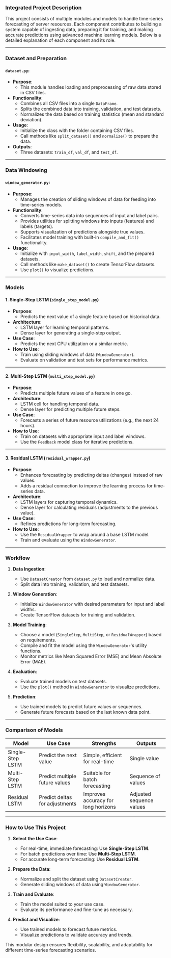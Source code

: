### **Integrated Project Description**

This project consists of multiple modules and models to handle time-series forecasting of server resources. Each component contributes to building a system capable of ingesting data, preparing it for training, and making accurate predictions using advanced machine learning models. Below is a detailed explanation of each component and its role.

---

### **Dataset and Preparation**

#### **`dataset.py`**:
- **Purpose**:
  - This module handles loading and preprocessing of raw data stored in CSV files.
- **Functionality**:
  - Combines all CSV files into a single `DataFrame`.
  - Splits the combined data into training, validation, and test datasets.
  - Normalizes the data based on training statistics (mean and standard deviation).
- **Usage**:
  - Initialize the class with the folder containing CSV files.
  - Call methods like `split_dataset()` and `normalize()` to prepare the data.
- **Outputs**:
  - Three datasets: `train_df`, `val_df`, and `test_df`.

---

### **Data Windowing**

#### **`window_generator.py`**:
- **Purpose**:
  - Manages the creation of sliding windows of data for feeding into time-series models.
- **Functionality**:
  - Converts time-series data into sequences of input and label pairs.
  - Provides utilities for splitting windows into inputs (features) and labels (targets).
  - Supports visualization of predictions alongside true values.
  - Facilitates model training with built-in `compile_and_fit()` functionality.
- **Usage**:
  - Initialize with `input_width`, `label_width`, `shift`, and the prepared datasets.
  - Call methods like `make_dataset()` to create TensorFlow datasets.
  - Use `plot()` to visualize predictions.

---

### **Models**

#### **1. Single-Step LSTM (`single_step_model.py`)**
- **Purpose**:
  - Predicts the next value of a single feature based on historical data.
- **Architecture**:
  - LSTM layer for learning temporal patterns.
  - Dense layer for generating a single-step output.
- **Use Case**:
  - Predicts the next CPU utilization or a similar metric.
- **How to Use**:
  - Train using sliding windows of data (`WindowGenerator`).
  - Evaluate on validation and test sets for performance metrics.

---

#### **2. Multi-Step LSTM (`multi_step_model.py`)**
- **Purpose**:
  - Predicts multiple future values of a feature in one go.
- **Architecture**:
  - LSTM cell for handling temporal data.
  - Dense layer for predicting multiple future steps.
- **Use Case**:
  - Forecasts a series of future resource utilizations (e.g., the next 24 hours).
- **How to Use**:
  - Train on datasets with appropriate input and label windows.
  - Use the `Feedback` model class for iterative predictions.

---

#### **3. Residual LSTM (`residual_wrapper.py`)**
- **Purpose**:
  - Enhances forecasting by predicting deltas (changes) instead of raw values.
  - Adds a residual connection to improve the learning process for time-series data.
- **Architecture**:
  - LSTM layers for capturing temporal dynamics.
  - Dense layer for calculating residuals (adjustments to the previous value).
- **Use Case**:
  - Refines predictions for long-term forecasting.
- **How to Use**:
  - Use the `ResidualWrapper` to wrap around a base LSTM model.
  - Train and evaluate using the `WindowGenerator`.

---

### **Workflow**

1. **Data Ingestion**:
   - Use `DatasetCreator` from `dataset.py` to load and normalize data.
   - Split data into training, validation, and test datasets.

2. **Window Generation**:
   - Initialize `WindowGenerator` with desired parameters for input and label widths.
   - Create TensorFlow datasets for training and validation.

3. **Model Training**:
   - Choose a model (`SingleStep`, `MultiStep`, or `ResidualWrapper`) based on requirements.
   - Compile and fit the model using the `WindowGenerator`'s utility functions.
   - Monitor metrics like Mean Squared Error (MSE) and Mean Absolute Error (MAE).

4. **Evaluation**:
   - Evaluate trained models on test datasets.
   - Use the `plot()` method in `WindowGenerator` to visualize predictions.

5. **Prediction**:
   - Use trained models to predict future values or sequences.
   - Generate future forecasts based on the last known data point.

---

### **Comparison of Models**

| Model                  | Use Case                            | Strengths                          | Outputs                  |
|------------------------|--------------------------------------|------------------------------------|--------------------------|
| Single-Step LSTM       | Predict the next value              | Simple, efficient for real-time    | Single value            |
| Multi-Step LSTM        | Predict multiple future values      | Suitable for batch forecasting     | Sequence of values      |
| Residual LSTM          | Predict deltas for adjustments      | Improves accuracy for long horizons | Adjusted sequence values |

---

### **How to Use This Project**

1. **Select the Use Case**:
   - For real-time, immediate forecasting: Use **Single-Step LSTM**.
   - For batch predictions over time: Use **Multi-Step LSTM**.
   - For accurate long-term forecasting: Use **Residual LSTM**.

2. **Prepare the Data**:
   - Normalize and split the dataset using `DatasetCreator`.
   - Generate sliding windows of data using `WindowGenerator`.

3. **Train and Evaluate**:
   - Train the model suited to your use case.
   - Evaluate its performance and fine-tune as necessary.

4. **Predict and Visualize**:
   - Use trained models to forecast future metrics.
   - Visualize predictions to validate accuracy and trends.

This modular design ensures flexibility, scalability, and adaptability for different time-series forecasting scenarios.
